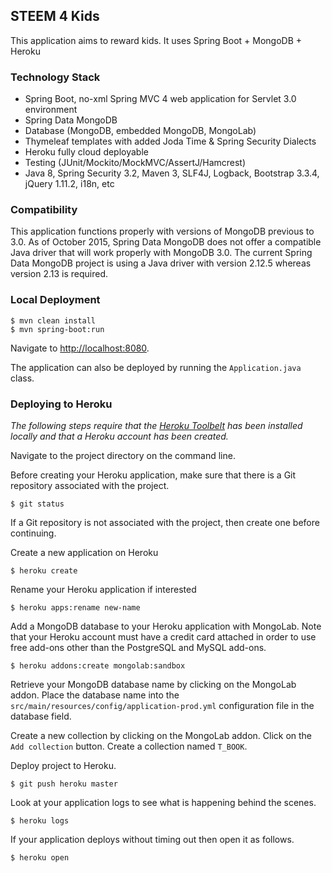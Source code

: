 ## STEEM 4 Kids

This application aims to reward kids. It uses Spring Boot + MongoDB + Heroku

### Technology Stack

- Spring Boot, no-xml Spring MVC 4 web application for Servlet 3.0 environment
- Spring Data MongoDB
- Database (MongoDB, embedded MongoDB, MongoLab)
- Thymeleaf templates with added Joda Time & Spring Security Dialects
- Heroku fully cloud deployable
- Testing (JUnit/Mockito/MockMVC/AssertJ/Hamcrest)
- Java 8, Spring Security 3.2, Maven 3, SLF4J, Logback, Bootstrap 3.3.4, jQuery 1.11.2, i18n, etc

### Compatibility

This application functions properly with versions of MongoDB previous to 3.0.  As of October 2015, Spring Data MongoDB does not offer a compatible Java driver that will work properly with MongoDB 3.0.  The current Spring Data MongoDB project is using a Java driver with version 2.12.5 whereas version 2.13 is required.

### Local Deployment

```
$ mvn clean install
$ mvn spring-boot:run
```

Navigate to [http://localhost:8080](http://localhost:8080).

The application can also be deployed by running the `Application.java` class.

### Deploying to Heroku

<i>The following steps require that the [Heroku Toolbelt](https://toolbelt.heroku.com/) has been installed locally and that a Heroku account has been created.</i>

Navigate to the project directory on the command line.

Before creating your Heroku application, make sure that there is a Git repository associated with the project.
```
$ git status
```

If a Git repository is not associated with the project, then create one before continuing.

Create a new application on Heroku
```
$ heroku create
```

Rename your Heroku application if interested
```
$ heroku apps:rename new-name
```

Add a MongoDB database to your Heroku application with MongoLab.
Note that your Heroku account must have a credit card attached in order to use free add-ons other than the PostgreSQL and MySQL add-ons.
```
$ heroku addons:create mongolab:sandbox
```

Retrieve your MongoDB database name by clicking on the MongoLab addon.  Place the database name into the `src/main/resources/config/application-prod.yml` configuration file in the database field.

Create a new collection by clicking on the MongoLab addon.
Click on the `Add collection` button.
Create a collection named `T_BOOK`.

Deploy project to Heroku.
```
$ git push heroku master
```

Look at your application logs to see what is happening behind the scenes.
```
$ heroku logs
```

If your application deploys without timing out then open it as follows.
```
$ heroku open
```
